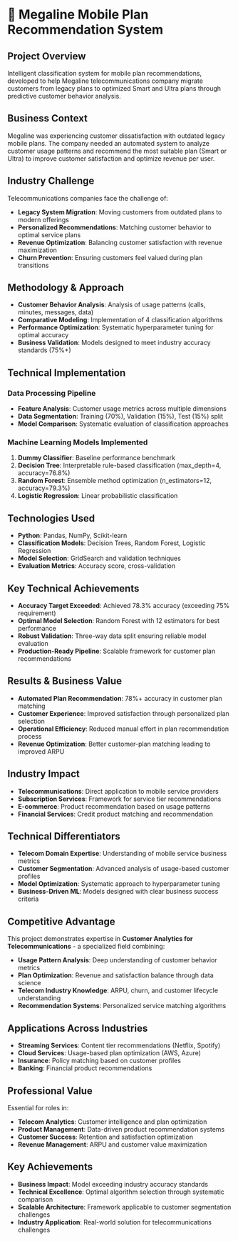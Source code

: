 # 📱 Megaline Mobile Plan Recommendation System

## Project Overview
Intelligent classification system for mobile plan recommendations, developed to help Megaline telecommunications company migrate customers from legacy plans to optimized Smart and Ultra plans through predictive customer behavior analysis.

## Business Context
Megaline was experiencing customer dissatisfaction with outdated legacy mobile plans. The company needed an automated system to analyze customer usage patterns and recommend the most suitable plan (Smart or Ultra) to improve customer satisfaction and optimize revenue per user.

## Industry Challenge
Telecommunications companies face the challenge of:
- **Legacy System Migration**: Moving customers from outdated plans to modern offerings
- **Personalized Recommendations**: Matching customer behavior to optimal service plans
- **Revenue Optimization**: Balancing customer satisfaction with revenue maximization
- **Churn Prevention**: Ensuring customers feel valued during plan transitions

## Methodology & Approach
- **Customer Behavior Analysis**: Analysis of usage patterns (calls, minutes, messages, data)
- **Comparative Modeling**: Implementation of 4 classification algorithms
- **Performance Optimization**: Systematic hyperparameter tuning for optimal accuracy
- **Business Validation**: Models designed to meet industry accuracy standards (75%+)

## Technical Implementation

### Data Processing Pipeline
- **Feature Analysis**: Customer usage metrics across multiple dimensions
- **Data Segmentation**: Training (70%), Validation (15%), Test (15%) split
- **Model Comparison**: Systematic evaluation of classification approaches

### Machine Learning Models Implemented
1. **Dummy Classifier**: Baseline performance benchmark
2. **Decision Tree**: Interpretable rule-based classification (max_depth=4, accuracy=76.8%)
3. **Random Forest**: Ensemble method optimization (n_estimators=12, accuracy=79.3%)
4. **Logistic Regression**: Linear probabilistic classification

## Technologies Used
- **Python**: Pandas, NumPy, Scikit-learn
- **Classification Models**: Decision Trees, Random Forest, Logistic Regression
- **Model Selection**: GridSearch and validation techniques
- **Evaluation Metrics**: Accuracy score, cross-validation

## Key Technical Achievements
- **Accuracy Target Exceeded**: Achieved 78.3% accuracy (exceeding 75% requirement)
- **Optimal Model Selection**: Random Forest with 12 estimators for best performance
- **Robust Validation**: Three-way data split ensuring reliable model evaluation
- **Production-Ready Pipeline**: Scalable framework for customer plan recommendations

## Results & Business Value
- **Automated Plan Recommendation**: 78%+ accuracy in customer plan matching
- **Customer Experience**: Improved satisfaction through personalized plan selection
- **Operational Efficiency**: Reduced manual effort in plan recommendation process
- **Revenue Optimization**: Better customer-plan matching leading to improved ARPU

## Industry Impact
- **Telecommunications**: Direct application to mobile service providers
- **Subscription Services**: Framework for service tier recommendations
- **E-commerce**: Product recommendation based on usage patterns
- **Financial Services**: Credit product matching and recommendation

## Technical Differentiators
- **Telecom Domain Expertise**: Understanding of mobile service business metrics
- **Customer Segmentation**: Advanced analysis of usage-based customer profiles
- **Model Optimization**: Systematic approach to hyperparameter tuning
- **Business-Driven ML**: Models designed with clear business success criteria

## Competitive Advantage
This project demonstrates expertise in **Customer Analytics for Telecommunications** - a specialized field combining:
- **Usage Pattern Analysis**: Deep understanding of customer behavior metrics
- **Plan Optimization**: Revenue and satisfaction balance through data science
- **Telecom Industry Knowledge**: ARPU, churn, and customer lifecycle understanding
- **Recommendation Systems**: Personalized service matching algorithms

## Applications Across Industries
- **Streaming Services**: Content tier recommendations (Netflix, Spotify)
- **Cloud Services**: Usage-based plan optimization (AWS, Azure)
- **Insurance**: Policy matching based on customer profiles
- **Banking**: Financial product recommendations

## Professional Value
Essential for roles in:
- **Telecom Analytics**: Customer intelligence and plan optimization
- **Product Management**: Data-driven product recommendation systems
- **Customer Success**: Retention and satisfaction optimization
- **Revenue Management**: ARPU and customer value maximization

## Key Achievements
- **Business Impact**: Model exceeding industry accuracy standards
- **Technical Excellence**: Optimal algorithm selection through systematic comparison
- **Scalable Architecture**: Framework applicable to customer segmentation challenges
- **Industry Application**: Real-world solution for telecommunications challenges
